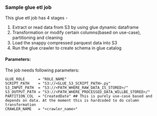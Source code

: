 ### Sample glue etl job

This glue etl job has 4 stages -

1. Extract or read data from S3 by using glue dynamic dataframe
2. Transformation or modify certain columns(based on use-case), partitioning and cleaning
3. Load the snappy compressed parquest data into S3 
4. Run the glue crawler to create schema in glue catalog

#### Parameters:

The job needs following parameters:
```
GLUE_ROLE      = "ROLE_NAME" 
SCRIPT_PATH    = "S3://<GLUE_S3_SCRIPT_PATH>.py"
S3_INPUT_PATH  = "S3://<PATH_WHERE_RAW_DATA_IS_STORED>/" 
S3_OUTPUT_PATH = "S3://<PATH_WHERE_PROCESSED_DATA_WILLBE_STORED>/"
PARTITION_COL  = "CreatedDate" ## This is purely use-case based and depends on data. At the moment this is hardcoded to do column transformation
CRAWLER_NAME   = "<crawler_name>" 
```